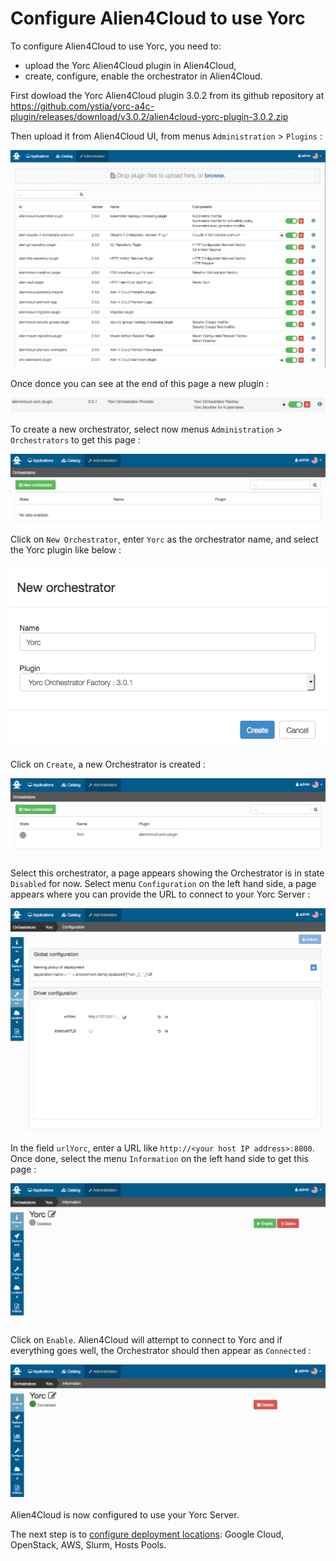 # Configure Alien4Cloud to use Yorc

To configure Alien4Cloud to use Yorc, you need to:
  * upload the Yorc Alien4Cloud plugin in Alien4Cloud,
  * create, configure, enable the orchestrator in Alien4Cloud.

First dowload the Yorc Alien4Cloud plugin 3.0.2 from its github repository at https://github.com/ystia/yorc-a4c-plugin/releases/download/v3.0.2/alien4cloud-yorc-plugin-3.0.2.zip

Then upload it from Alien4Cloud UI, from menus `Administration` > `Plugins` :

<img src="../images/a4cUploadPlugin.png">

Once donce you can see at the end of this page a new plugin :

<img src="../images/a4cPluginUploaded.png">

To create a new orchestrator, select now menus `Administration` > `Orchestrators` to get this page :

<img src="../images/a4cNewOrchestrator.png">

Click on `New Orchestrator`, enter `Yorc` as the orchestrator name, and select the Yorc plugin like below :

<img src="../images/a4cCreateOrchestrator.png">

Click on `Create`, a new Orchestrator is created :

<img src="../images/a4cOrchestratorCreated.png">

Select this orchestrator, a page appears showing the Orchestrator is in state `Disabled` for now.
Select menu `Configuration` on the left hand side, a page appears where you can 
provide the URL to connect to your Yorc Server :

<img src="../images/a4cYorcConfigure.png">

In the field `urlYorc`, enter a URL like `http://<your host IP address>:8800`.
Once done, select the menu `Information` on the left hand side to get this page :

<img src="../images/a4cYorcInfo.png">

Click on `Enable`. Alien4Cloud will attempt to connect to Yorc and if everything
goes well, the Orchestrator should then appear as `Connected` :

<img src="../images/a4cYorcConnected.png">

Alien4Cloud is now configured to use your Yorc Server.

The next step is to [configure deployment locations](configure_a4c_yorc_locations.md):
Google Cloud, OpenStack, AWS, Slurm, Hosts Pools.

